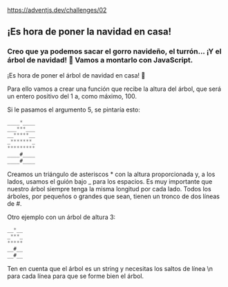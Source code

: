 https://adventjs.dev/challenges/02

## ¡Es hora de poner la navidad en casa!

### Creo que ya podemos sacar el gorro navideño, el turrón... ¡Y el árbol de navidad! 🎄 Vamos a montarlo con JavaScript.



¡Es hora de poner el árbol de navidad en casa! 🎄

Para ello vamos a crear una función que recibe la altura del árbol, que será un entero positivo del 1 a, como máximo, 100.

Si le pasamos el argumento 5, se pintaría esto:

```javascript
____*____
___***___
__*****__
_*******_
*********
____#____
____#____
```

Creamos un triángulo de asteriscos * con la altura proporcionada y, a los lados, usamos el guión bajo _ para los espacios. Es muy importante que nuestro árbol siempre tenga la misma longitud por cada lado.
Todos los árboles, por pequeños o grandes que sean, tienen un tronco de dos líneas de #.

Otro ejemplo con un árbol de altura 3:

```javascript
__*__
_***_
*****
__#__
__#__
```

Ten en cuenta que el árbol es un string y necesitas los saltos de línea \n para cada línea para que se forme bien el árbol.